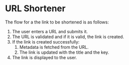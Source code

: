 # URL Shortener

The flow for a the link to be shortened is as follows:

1. The user enters a URL and submits it.
2. The URL is validated and if it is valid, the link is created.
3. If the link is created successfully:
   1. Metadata is fetched from the URL.
   2. The link is updated with the title and the key.
4. The link is displayed to the user.
